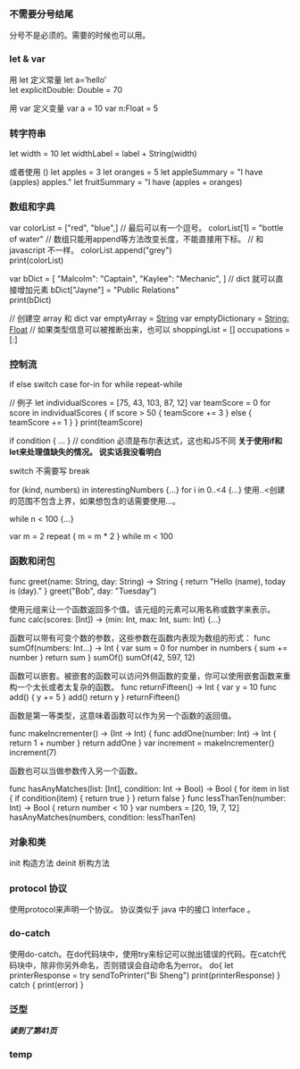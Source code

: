 
### 不需要分号结尾
分号不是必须的。需要的时候也可以用。

###  let & var
用 let 定义常量
let a=’hello’   
let explicitDouble: Double = 70

用 var  定义变量
var a = 10
var n:Float = 5

### 转字符串
let width = 10
let widthLabel = label + String(width)

或者使用 \()
let apples = 3
let oranges = 5
let appleSummary = "I have \(apples) apples."
let fruitSummary = "I have \(apples + oranges) 

### 数组和字典
var colorList = ["red",  "blue",] // 最后可以有一个逗号。
colorList[1] = "bottle of water"
// 数组只能用append等方法改变长度，不能直接用下标。
// 和 javascript 不一样。
colorList.append("grey")   
print(colorList)

var bDict = [
    "Malcolm": "Captain",
    "Kaylee": "Mechanic",
]
// dict 就可以直接增加元素
bDict["Jayne"] = "Public Relations"  
print(bDict)

// 创建空 array 和 dict
var emptyArray = [String]()
var emptyDictionary = [String: Float]()
// 如果类型信息可以被推断出来，也可以
shoppingList = []
occupations = [:]


### 控制流
if else
switch case
for-in 
for 
while 
repeat-while

// 例子
let individualScores = [75, 43, 103, 87, 12]
var teamScore = 0
for score in individualScores {
    if score > 50 {
        teamScore += 3
    } else {
        teamScore += 1
    }
}
print(teamScore)


if condition { ... }  // condition 必须是布尔表达式，这也和JS不同
**关于使用if和let来处理值缺失的情况。 说实话我没看明白**

switch 不需要写 break

for (kind, numbers) in interestingNumbers {...}
for i in 0..<4 {...}
使用..<创建的范围不包含上界，如果想包含的话需要使用...。

while n < 100 {...}

var m = 2
repeat {
    m = m * 2
} while m < 100

### 函数和闭包
func greet(name: String, day: String) -> String {
    return "Hello \(name), today is \(day)."
}
greet("Bob", day: "Tuesday")



使用元组来让一个函数返回多个值。该元组的元素可以用名称或数字来表示。
func calc(scores: [Int]) -> (min: Int, max: Int, sum: Int) {...}

函数可以带有可变个数的参数，这些参数在函数内表现为数组的形式：
func sumOf(numbers: Int...) -> Int {
    var sum = 0
    for number in numbers {
        sum += number
    }
    return sum
}
sumOf()
sumOf(42, 597, 12)

函数可以嵌套。被嵌套的函数可以访问外侧函数的变量，你可以使用嵌套函数来重构一个太长或者太复杂的函数。
func returnFifteen() -> Int {
    var y = 10
    func add() {
        y += 5
    }
    add()
    return y
}
returnFifteen()

函数是第一等类型，这意味着函数可以作为另一个函数的返回值。

func makeIncrementer() -> (Int -> Int) {
    func addOne(number: Int) -> Int {
        return 1 + number
    }
    return addOne
}
var increment = makeIncrementer()
increment(7)

函数也可以当做参数传入另一个函数。

func hasAnyMatches(list: [Int], condition: Int -> Bool) -> Bool {
    for item in list {
        if condition(item) {
            return true
        }
    }
    return false
}
func lessThanTen(number: Int) -> Bool {
    return number < 10
}
var numbers = [20, 19, 7, 12]
hasAnyMatches(numbers, condition: lessThanTen)

### 对象和类
init  构造方法
deinit  析构方法

### protocol 协议
使用protocol来声明一个协议。 协议类似于 java 中的接口 Interface 。

### do-catch
使用do-catch。在do代码块中，使用try来标记可以抛出错误的代码。在catch代码块中，除非你另外命名，否则错误会自动命名为error。
do{
    let printerResponse = try sendToPrinter("Bi Sheng")
    print(printerResponse)
} catch {
    print(error)
}


### 泛型


***读到了第41页***




### temp



















